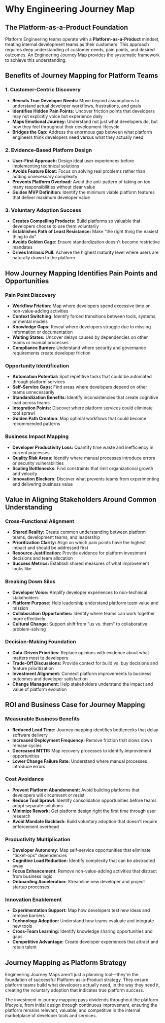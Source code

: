 # Why Engineering Journey Map

## The Platform-as-a-Product Foundation

Platform Engineering teams operate with a **Platform-as-a-Product** mindset, treating internal development teams as their customers. This approach requires deep understanding of customer needs, pain points, and desired outcomes. An Engineering Journey Map provides the systematic framework to achieve this understanding.

## Benefits of Journey Mapping for Platform Teams

### 1. Customer-Centric Discovery
- **Reveals True Developer Needs:** Move beyond assumptions to understand actual developer workflows, frustrations, and goals
- **Identifies Hidden Pain Points:** Uncover friction points that developers may not explicitly voice but experience daily
- **Maps Emotional Journey:** Understand not just what developers do, but how they feel throughout their development lifecycle
- **Bridges the Gap:** Address the enormous gap between what platform engineers think developers need versus what they actually need

### 2. Evidence-Based Platform Design
- **User-First Approach:** Design ideal user experiences before implementing technical solutions
- **Avoids Feature Bloat:** Focus on solving real problems rather than adding unnecessary complexity
- **Prevents Platform Overload:** Avoid the anti-pattern of taking on too many responsibilities without clear value
- **Guides MVP Definition:** Identify the minimum viable platform features that deliver maximum developer value

### 3. Voluntary Adoption Success
- **Creates Compelling Products:** Build platforms so valuable that developers choose to use them voluntarily
- **Establishes Path of Least Resistance:** Make "the right thing the easiest thing to do"
- **Avoids Golden Cage:** Ensure standardization doesn't become restrictive mandates
- **Drives Intrinsic Pull:** Achieve the highest maturity level where users are naturally drawn to the platform

## How Journey Mapping Identifies Pain Points and Opportunities

### Pain Point Discovery
- **Workflow Friction:** Map where developers spend excessive time on non-value-adding activities
- **Context Switching:** Identify forced transitions between tools, systems, or mental models
- **Knowledge Gaps:** Reveal where developers struggle due to missing information or documentation
- **Waiting States:** Uncover delays caused by dependencies on other teams or manual processes
- **Compliance Burden:** Understand where security and governance requirements create developer friction

### Opportunity Identification
- **Automation Potential:** Spot repetitive tasks that could be automated through platform services
- **Self-Service Gaps:** Find areas where developers depend on other teams unnecessarily
- **Standardization Benefits:** Identify inconsistencies that create cognitive load across teams
- **Integration Points:** Discover where platform services could eliminate tool sprawl
- **Golden Path Creation:** Map optimal workflows that could become recommended patterns

### Business Impact Mapping
- **Developer Productivity Loss:** Quantify time waste and inefficiency in current processes
- **Quality Risk Areas:** Identify where manual processes introduce errors or security vulnerabilities
- **Scaling Bottlenecks:** Find constraints that limit organizational growth and velocity
- **Innovation Blockers:** Discover what prevents teams from experimenting and delivering business value

## Value in Aligning Stakeholders Around Common Understanding

### Cross-Functional Alignment
- **Shared Reality:** Create common understanding between platform teams, development teams, and leadership
- **Prioritization Clarity:** Align on which pain points have the highest impact and should be addressed first
- **Resource Justification:** Provide evidence for platform investment decisions and team allocation
- **Success Metrics:** Establish shared measures of what improvement looks like

### Breaking Down Silos
- **Developer Voice:** Amplify developer experiences to non-technical stakeholders
- **Platform Purpose:** Help leadership understand platform team value and mission
- **Collaboration Opportunities:** Identify where teams can work together more effectively
- **Cultural Change:** Support shift from "us vs. them" to collaborative problem-solving

### Decision-Making Foundation
- **Data-Driven Priorities:** Replace opinions with evidence about what matters most to developers
- **Trade-Off Discussions:** Provide context for build vs. buy decisions and feature prioritization
- **Investment Alignment:** Connect platform improvements to business outcomes and developer satisfaction
- **Change Management:** Help stakeholders understand the impact and value of platform evolution

## ROI and Business Case for Journey Mapping

### Measurable Business Benefits
- **Reduced Lead Time:** Journey mapping identifies bottlenecks that delay software delivery
- **Increased Deployment Frequency:** Remove friction that slows down release cycles
- **Decreased MTTR:** Map recovery processes to identify improvement opportunities
- **Lower Change Failure Rate:** Understand where manual processes introduce errors

### Cost Avoidance
- **Prevent Platform Abandonment:** Avoid building platforms that developers will circumvent or resist
- **Reduce Tool Sprawl:** Identify consolidation opportunities before teams adopt separate solutions
- **Minimize Rework:** Get platform design right the first time through user research
- **Avoid Mandate Backlash:** Build voluntary adoption that doesn't require enforcement overhead

### Productivity Multiplication
- **Developer Autonomy:** Map self-service opportunities that eliminate "ticket-ops" dependencies
- **Cognitive Load Reduction:** Identify complexity that can be abstracted away
- **Focus Enhancement:** Remove non-value-adding activities that distract from business logic
- **Onboarding Acceleration:** Streamline new developer and project startup processes

### Innovation Enablement
- **Experimentation Support:** Map how developers test new ideas and remove barriers
- **Technology Adoption:** Understand how teams evaluate and integrate new tools
- **Cross-Team Learning:** Identify knowledge sharing opportunities and gaps
- **Competitive Advantage:** Create developer experiences that attract and retain talent

## Journey Mapping as Platform Strategy

Engineering Journey Maps aren't just a planning tool—they're the foundation of successful Platform-as-a-Product strategy. They ensure platform teams build what developers actually need, in the way they need it, creating the voluntary adoption that indicates true platform success.

The investment in journey mapping pays dividends throughout the platform lifecycle, from initial design through continuous improvement, ensuring the platform remains relevant, valuable, and competitive in the internal marketplace of developer tools and services.